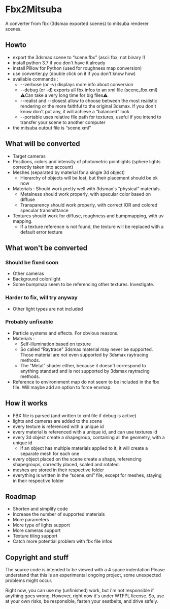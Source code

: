 # Fbx2Mitsuba

A converter from fbx (3dsmax exported scenes) to mitsuba renderer scenes.

## Howto

- export the 3dsmax scene to “scene.fbx” (ascii fbx, not binary !)
- install python 3.7 if you don't have it already
- install Pillow for Python (used for roughness map conversion)
- use converter.py (double click on it if you don't know how)
- available commands :
	- --verbose (or -v) displays more info about conversion
	- --debug (or -d) exports all fbx infos to an xml file (scene_fbx.xml) ⚠️Can take a very long time for big files⚠️
 	- --realist and --closest allow to choose between the most realistic rendering or the more faithful to the original 3dsmax. If you don't know don't put any, it will achieve a “balanced” look
	- --portable uses relative file path for textures, useful if you intend to transfer your scene to another computer
- the mitsuba output file is “scene.xml”

## What will be converted

- Target cameras
- Positions, colors and intensity of photometric pointlights (sphere lights correctly taken into account)
- Meshes (separated by material for a single 3d object)
	- Hierarchy of objects will be lost, but their placement should be ok now
- Materials : Should work pretty well with 3dsmax's “physical” materials.
	- Metalness should work properly, with specular color based on diffuse
	- Transparency should work properly, with correct IOR and colored specular transmittance
- Textures should work for diffuse, roughness and bumpmapping, with uv mapping.
	- If a texture reference is not found, the texture will be replaced with a default error texture

## What won't be converted

### Should be fixed soon

- Other cameras
- Background color/light
- Some bumpmap seem to be referencing other textures. Investigate.

### Harder to fix, will try anyway

- Other light types are not included

### Probably unfixable

- Particle systems and effects. For obvious reasons.
- Materials :
	- Self-illumination based on texture
	- So called “Raytrace” 3dsmax material may never be supported. Those material are not even supported by 3dsmax raytracing methods.
	- The “Metal” shader either, because it doesn't correspond to anything standard and is not supported by 3dsmax raytracing methods.
- Reference to environnment map do not seem to be included in the fbx file. Will maybe add an option to force envmap.


## How it works

- FBX file is parsed (and written to xml file if debug is active)
- lights and cameras are added to the scene
- every texture is referenced with a unique id
- every material is referenced with a unique id, and can use textures id
- every 3d object create a shapegroup, containing all the geometry, with a unique id
	- if an object has multiple materials applied to it, it will create a separate mesh for each one
- every object placed on the scene create a shape, referencing shapegroups, correctly placed, scaled and rotated.
- meshes are stored in their respective folder
- everything is written in the “scene.xml” file, except for meshes, staying in their respective folder

## Roadmap

- Shorten and simplify code
- Increase the number of supported materials
- More parameters
- More type of lights support
- More cameras support
- Texture tiling support
- Catch more potential problem with fbx file infos

## Copyright and stuff

The source code is intended to be viewed with a 4 space indentation
Please understand that this is an experimental ongoing project, some unexpected problems might occur.

Right now, you can use my (unfinished) work, but i'm not responsible if anything goes wrong.
However, right now it's under WTFPL license.
So, use at your own risks, be responsible, fasten your seatbelts, and drive safely.
